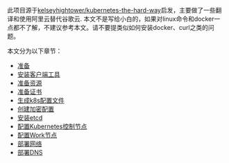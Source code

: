 此项目源于[kelseyhightower/kubernetes-the-hard-way](https://github.com/kelseyhightower/kubernetes-the-hard-way)启发，主要做了一些翻译和使用阿里云替代谷歌云.
本文不是写给小白的，如果对linux命令和docker一点都不了解，不建议参考本文。请不要提类似如何安装docker、curl之类的问题。

本文分为以下章节：

- [准备](docs/01-prerequisites.md)
- [安装客户端工具](docs/02-client-tools.md)
- [准备资源](docs/03-compute-resources.md)
- [准备证书](docs/04-certificate-authority.md)
- [生成k8s配置文件](docs/05-kubernetes-configuration-files)
- [创建加密配置](docs/06-data-encryption-keys)
- [安装etcd](docs/07-bootstrapping-etcd)
- [配置Kubernetes控制节点](docs/08-bootstrapping-kubernetes-controllers)
- [配置Work节点](docs/09-bootstrapping-kubernetes-workers.md)
- [部署网络](docs/10-pod-network-routes.md)
- [部署DNS](docs/11-dns-addon.md)